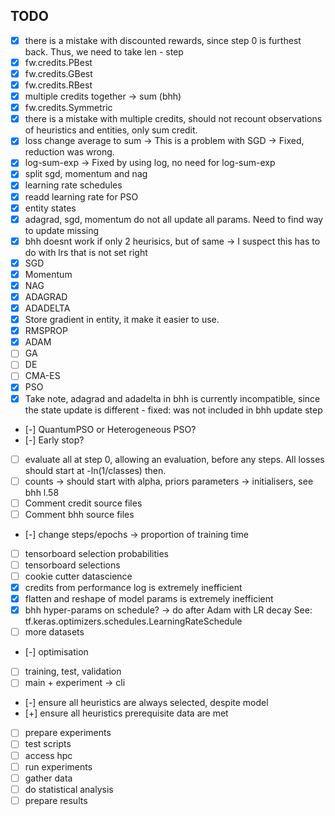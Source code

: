 ## TODO

- [x] there is a mistake with discounted rewards, since step 0 is furthest back. Thus, we need to take len - step
- [x] fw.credits.PBest
- [x] fw.credits.GBest
- [x] fw.credits.RBest
- [x] multiple credits together -> sum (bhh)
- [x] fw.credits.Symmetric
- [x] there is a mistake with multiple credits, should not recount observations of heuristics and entities, only sum credit.
- [x] loss change average to sum -> This is a problem with SGD -> Fixed, reduction was wrong.
- [x] log-sum-exp -> Fixed by using log, no need for log-sum-exp
- [x] split sgd, momentum and nag
- [x] learning rate schedules
- [x] readd learning rate for PSO
- [x] entity states
- [x] adagrad, sgd, momentum do not all update all params. Need to find way to update missing
- [x] bhh doesnt work if only 2 heurisics, but of same -> I suspect this has to do with lrs that is not set right
- [x] SGD
- [x] Momentum
- [x] NAG
- [x] ADAGRAD
- [x] ADADELTA
- [x] Store gradient in entity, it make it easier to use.
- [x] RMSPROP
- [x] ADAM
- [ ] GA
- [ ] DE
- [ ] CMA-ES
- [x] PSO
- [x] Take note, adagrad and adadelta in bhh is currently incompatible, since the state update is different - fixed: was not included in bhh update step
- [-] QuantumPSO or Heterogeneous PSO?
- [-] Early stop?
- [ ] evaluate all at step 0, allowing an evaluation, before any steps. All losses should start at -ln(1/classes) then.
- [ ] counts -> should start with alpha, priors parameters -> initialisers, see bhh l.58
- [ ] Comment credit source files
- [ ] Comment bhh source files
- [-] change steps/epochs -> proportion of training time
- [ ] tensorboard selection probabilities
- [ ] tensorboard selections
- [ ] cookie cutter datascience
- [x] credits from performance log is extremely inefficient
- [x] flatten and reshape of model params is extremely inefficient
- [x] bhh hyper-params on schedule? -> do after Adam with LR decay See: tf.keras.optimizers.schedules.LearningRateSchedule
- [ ] more datasets
- [-] optimisation
- [ ] training, test, validation
- [ ] main + experiment -> cli
- [-] ensure all heuristics are always selected, despite model
- [+] ensure all heuristics prerequisite data are met
- [ ] prepare experiments
- [ ] test scripts
- [ ] access hpc
- [ ] run experiments
- [ ] gather data
- [ ] do statistical analysis
- [ ] prepare results
